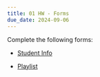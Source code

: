 ```yaml
---
title: 01 HW - Forms
due_date: 2024-09-06
---
```


Complete the following forms:

- [Student Info](https://forms.gle/Cse2ryv4ibqpyEt9A)

- [Playlist](https://forms.gle/yHNnkp5HqeeRJCUW7)
